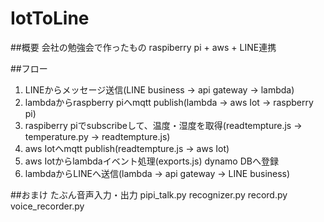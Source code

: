 # IotToLine

##概要
会社の勉強会で作ったもの
raspiberry pi + aws + LINE連携

##フロー
1. LINEからメッセージ送信(LINE business -> api gateway -> lambda)
2. lambdaからraspberry piへmqtt publish(lambda -> aws Iot -> raspberry pi)
3. raspiberry piでsubscribeして、温度・湿度を取得(readtempture.js -> temperature.py -> readtempture.js)
4. aws Iotへmqtt publish(readtempture.js -> aws Iot)
5. aws Iotからlambdaイベント処理(exports.js)
   dynamo DBへ登録
6. lambdaからLINEへ送信(lambda -> api gateway -> LINE business)

##おまけ
たぶん音声入力・出力
pipi_talk.py
recognizer.py
record.py
voice_recorder.py

